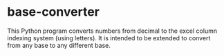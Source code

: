 # base-converter
This Python program converts numbers from decimal to the excel column indexing system (using letters). It is intended to be extended to convert from any base to any different base.

